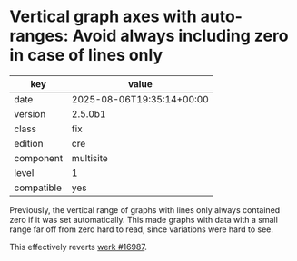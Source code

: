 [//]: # (werk v2)
# Vertical graph axes with auto-ranges: Avoid always including zero in case of lines only

key        | value
---------- | ---
date       | 2025-08-06T19:35:14+00:00
version    | 2.5.0b1
class      | fix
edition    | cre
component  | multisite
level      | 1
compatible | yes

Previously, the vertical range of graphs with lines only always contained zero if it was set automatically.
This made graphs with data with a small range far off from zero hard to read, since variations were hard to see.

This effectively reverts [werk #16987](https://checkmk.com/werk/16987).
